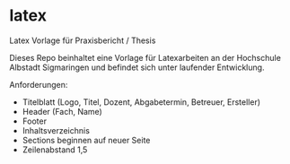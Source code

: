 # latex
Latex Vorlage für Praxisbericht / Thesis

Dieses Repo beinhaltet eine Vorlage für Latexarbeiten an der Hochschule Albstadt Sigmaringen und befindet sich unter laufender Entwicklung. 

Anforderungen:
  * Titelblatt (Logo, Titel, Dozent, Abgabetermin, Betreuer, Ersteller)
  * Header (Fach, Name)
  * Footer
  * Inhaltsverzeichnis
  * Sections beginnen auf neuer Seite
  * Zeilenabstand 1,5
